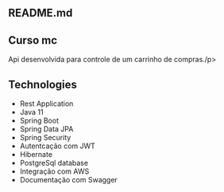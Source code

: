 <div id="readme" class="Box md js-code-block-container Box--responsive">
    <div class="Box-header d-flex flex-items-center flex-justify-between bg-white border-bottom-0">
      <h2 class="Box-title pr-3">
        README.md
      </h2>
    </div>
    <div class="Popover anim-scale-in js-tagsearch-popover" hidden="" data-tagsearch-url="/massenandev/readings/find-definition" data-tagsearch-ref="master" data-tagsearch-path="README.md" data-tagsearch-lang="Markdown" data-hydro-click="{&quot;event_type&quot;:&quot;code_navigation.click_on_symbol&quot;,&quot;payload&quot;:{&quot;action&quot;:&quot;click_on_symbol&quot;,&quot;repository_id&quot;:281435869,&quot;ref&quot;:&quot;master&quot;,&quot;language&quot;:&quot;Markdown&quot;,&quot;originating_url&quot;:&quot;https://github.com/massenandev/readings&quot;,&quot;user_id&quot;:47403823}}" data-hydro-click-hmac="fcdeed2ad24a5f128de5ef9427e1210e53f9a7c558b2b2001ff06e89cc570e21">
  <div class="Popover-message Popover-message--large Popover-message--top-left TagsearchPopover mt-1 mb-4 mx-auto Box box-shadow-large">
    <div class="TagsearchPopover-content js-tagsearch-popover-content overflow-auto" style="will-change:transform;">
    </div>
  </div>
</div>

<div class="Box-body px-5 pb-5">
  <article class="markdown-body entry-content container-lg" itemprop="text">
      <h1>
       <a id="user-content-readings-application" class="anchor" aria-hidden="true" href="#readings-application"></a>
       Curso mc
      </h1>
      <p>Api desenvolvida para controle de um carrinho de compras./p>
      <h1><a id="user-content-technologies" class="anchor" aria-hidden="true" href="#technologies"></a>
        Technologies
      </h1>
      <ul>
        <li>Rest Application</li>
        <li>Java 11</li>
        <li>Spring Boot</li>
        <li>Spring Data JPA</li>
        <li>Spring Security</li>
        <li>Autentcação com JWT</li>
        <li>Hibernate</li>
        <li>PostgreSql database</li>
        <li>Integração com AWS</li>
        <li>Documentação com Swagger</li>
      </ul>
    </article>
  </div>
</div>
